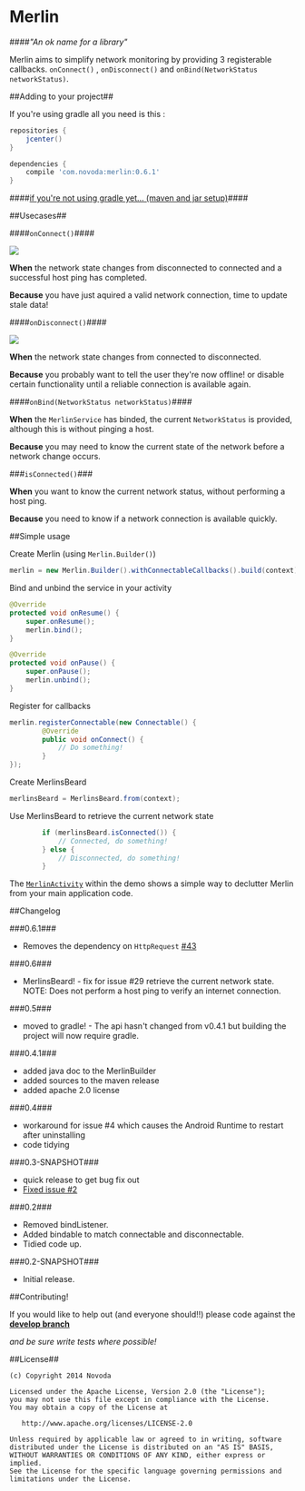 Merlin
======

####*"An ok name for a library"*


Merlin aims to simplify network monitoring by providing 3 registerable callbacks. 
`onConnect()` , `onDisconnect()` and `onBind(NetworkStatus networkStatus)`.

##Adding to your project##

If you're using gradle all you need is this : 

```groovy
repositories {
    jcenter()
}

dependencies {
    compile 'com.novoda:merlin:0.6.1'
}
``` 

####[if you're not using gradle yet... (maven and jar setup)](https://github.com/novoda/merlin/wiki/adding-via-jar-and-maven)####


##Usecases##

####`onConnect()`####

![](https://raw.github.com/novoda/merlin/master/releases/res/on_connect.jpg)

**When** the network state changes from disconnected to connected and a successful host ping has completed.

**Because** you have just aquired a valid network connection, time to update stale data!

####`onDisconnect()`####

![](https://raw.github.com/novoda/merlin/master/releases/res/on_disconnect.jpg)

**When** the network state changes from connected to disconnected.

**Because** you probably want to tell the user they're now offline! or disable certain functionality until a reliable connection is available again.

####`onBind(NetworkStatus networkStatus)`####

**When** the `MerlinService` has binded, the current `NetworkStatus` is provided, although this is without pinging a host. 

**Because** you may need to know the current state of the network before a network change occurs.

###`isConnected()`###

**When** you want to know the current network status, without performing a host ping.

**Because** you need to know if a network connection is available quickly.

##Simple usage

Create Merlin (using `Merlin.Builder()`)

```java
merlin = new Merlin.Builder().withConnectableCallbacks().build(context);
```

Bind and unbind the service in your activity

```java
@Override
protected void onResume() {
    super.onResume();
    merlin.bind();
}

@Override
protected void onPause() {
    super.onPause();
    merlin.unbind();
}
```

Register for callbacks

```java
merlin.registerConnectable(new Connectable() {
        @Override
        public void onConnect() {
            // Do something!
        }
});
```

Create MerlinsBeard

```java
merlinsBeard = MerlinsBeard.from(context);
```

Use MerlinsBeard to retrieve the current network state

```java
        if (merlinsBeard.isConnected()) {
            // Connected, do something!
        } else {
            // Disconnected, do something!
        }
```
    
The [`MerlinActivity`](https://github.com/novoda/merlin/blob/master/demo/src/main/java/com/novoda/merlin/demo/presentation/base/MerlinActivity.java) within the demo shows a simple way to declutter Merlin from your main application code.

##Changelog

###0.6.1###
  - Removes the dependency on `HttpRequest` [#43](https://github.com/novoda/merlin/pull/43)

###0.6###
  - MerlinsBeard! - fix for issue #29 retrieve the current network state. NOTE: Does not perform a host ping to verify an internet connection.

###0.5###
  - moved to gradle! - The api hasn't changed from v0.4.1 but building the project will now require gradle.

###0.4.1###
  - added java doc to the MerlinBuilder
  - added sources to the maven release
  - added apache 2.0 license

###0.4###
  - workaround for issue #4 which causes the Android Runtime to restart after uninstalling
  - code tidying

###0.3-SNAPSHOT###
  - quick release to get bug fix out
  - [Fixed issue #2](https://github.com/novoda/merlin/issues/2)

###0.2###
  - Removed bindListener.
  - Added bindable to match connectable and disconnectable.  
  - Tidied code up.

###0.2-SNAPSHOT###
  - Initial release.


##Contributing!

If you would like to help out (and everyone should!!) please code against the **[develop branch](https://github.com/novoda/merlin/tree/develop)** 

*and be sure write tests where possible!*

##License##

    (c) Copyright 2014 Novoda

    Licensed under the Apache License, Version 2.0 (the "License");
    you may not use this file except in compliance with the License.
    You may obtain a copy of the License at

       http://www.apache.org/licenses/LICENSE-2.0

    Unless required by applicable law or agreed to in writing, software
    distributed under the License is distributed on an "AS IS" BASIS,
    WITHOUT WARRANTIES OR CONDITIONS OF ANY KIND, either express or implied.
    See the License for the specific language governing permissions and
    limitations under the License.
